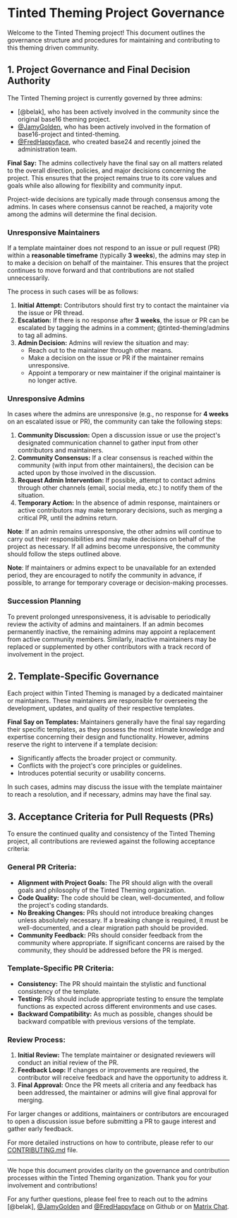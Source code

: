# Tinted Theming Project Governance

Welcome to the Tinted Theming project! This document outlines the
governance structure and procedures for maintaining and contributing to
this theming driven community.

## 1. Project Governance and Final Decision Authority

The Tinted Theming project is currently governed by three admins:

- [@belak], who has been actively involved in the community since the
  original base16 theming project.
- [@JamyGolden], who has been actively involved in the formation of
  base16-project and tinted-theming.
- [@FredHappyface], who created base24 and recently joined
  the administration team.

**Final Say:** The admins collectively have the final say on all
matters related to the overall direction, policies, and major decisions
concerning the project. This ensures that the project remains true to
its core values and goals while also allowing for flexibility and
community input.

Project-wide decisions are typically made through consensus among the
admins. In cases where consensus cannot be reached, a majority vote
among the admins will determine the final decision.

### Unresponsive Maintainers

If a template maintainer does not respond to an issue or pull request
(PR) within a **reasonable timeframe** (typically **3 weeks**), the
admins may step in to make a decision on behalf of the maintainer. This
ensures that the project continues to move forward and that
contributions are not stalled unnecessarily.

The process in such cases will be as follows:

1. **Initial Attempt:** Contributors should first try to contact the
   maintainer via the issue or PR thread.
2. **Escalation:** If there is no response after **3 weeks**, the issue
   or PR can be escalated by tagging the admins in a comment;
   @tinted-theming/admins to tag all admins.
3. **Admin Decision:** Admins will review the situation and may:
   - Reach out to the maintainer through other means.
   - Make a decision on the issue or PR if the maintainer remains
     unresponsive.
   - Appoint a temporary or new maintainer if the original maintainer is
     no longer active.

### Unresponsive Admins

In cases where the admins are unresponsive (e.g., no response for **4
weeks** on an escalated issue or PR), the community can take the
following steps:

1. **Community Discussion:** Open a discussion issue or use the
   project's designated communication channel to gather input from other
   contributors and maintainers.
2. **Community Consensus:** If a clear consensus is reached within the
   community (with input from other maintainers), the decision can be
   acted upon by those involved in the discussion.
3. **Request Admin Intervention:** If possible, attempt to contact
   admins through other channels (email, social media, etc.) to notify
   them of the situation.
4. **Temporary Action:** In the absence of admin response, maintainers
   or active contributors may make temporary decisions, such as merging
   a critical PR, until the admins return.

**Note**: If an admin remains unresponsive, the other admins will
continue to carry out their responsibilities and may make decisions on
behalf of the project as necessary. If all admins become unresponsive,
the community should follow the steps outlined above.

**Note**: If maintainers or admins expect to be unavailable for an
extended period, they are encouraged to notify the community in advance,
if possible, to arrange for temporary coverage or decision-making
processes.

### Succession Planning

To prevent prolonged unresponsiveness, it is advisable to periodically
review the activity of admins and maintainers. If an admin becomes
permanently inactive, the remaining admins may appoint a replacement
from active community members. Similarly, inactive maintainers may be
replaced or supplemented by other contributors with a track record of
involvement in the project.

## 2. Template-Specific Governance

Each project within Tinted Theming is managed by a dedicated maintainer
or maintainers. These maintainers are responsible for overseeing the
development, updates, and quality of their respective templates.

**Final Say on Templates:** Maintainers generally have the final say
regarding their specific templates, as they possess the most intimate
knowledge and expertise concerning their design and functionality.
However, admins reserve the right to intervene if a template decision:

- Significantly affects the broader project or community.
- Conflicts with the project's core principles or guidelines.
- Introduces potential security or usability concerns.

In such cases, admins may discuss the issue with the template maintainer
to reach a resolution, and if necessary, admins may have the final say.

## 3. Acceptance Criteria for Pull Requests (PRs)

To ensure the continued quality and consistency of the Tinted Theming
project, all contributions are reviewed against the following acceptance
criteria:

### General PR Criteria:
- **Alignment with Project Goals:** The PR should align with the overall
  goals and philosophy of the Tinted Theming organization.
- **Code Quality:** The code should be clean, well-documented, and
  follow the project's coding standards.
- **No Breaking Changes:** PRs should not introduce breaking changes
  unless absolutely necessary. If a breaking change is required, it must
  be well-documented, and a clear migration path should be provided.
- **Community Feedback:** PRs should consider feedback from the
  community where appropriate. If significant concerns are raised by the
  community, they should be addressed before the PR is merged.

### Template-Specific PR Criteria:
- **Consistency:** The PR should maintain the stylistic and functional
  consistency of the template.
- **Testing:** PRs should include appropriate testing to ensure the
  template functions as expected across different environments and use
  cases.
- **Backward Compatibility:** As much as possible, changes should be
  backward compatible with previous versions of the template.

### Review Process:
1. **Initial Review:** The template maintainer or designated reviewers
   will conduct an initial review of the PR.
2. **Feedback Loop:** If changes or improvements are required, the
   contributor will receive feedback and have the opportunity to address
   it.
3. **Final Approval:** Once the PR meets all criteria and any feedback
   has been addressed, the maintainer or admins will give final approval
   for merging.

For larger changes or additions, maintainers or contributors are
encouraged to open a discussion issue before submitting a PR to gauge
interest and gather early feedback.

For more detailed instructions on how to contribute, please refer to our
[CONTRIBUTING.md] file.

---

We hope this document provides clarity on the governance and
contribution processes within the Tinted Theming organization. Thank you
for your involvement and contributions!

For any further questions, please feel free to reach out to the admins
[@belak], [@JamyGolden] and [@FredHappyface] on Github or on [Matrix
Chat].

[@balek]: https://github.com/balek
[@JamyGolden]: https://github.com/JamyGolden
[@FredHappyface]: https://github.com/FredHappyface
[CONTRIBUTING.md]: ./CONTRIBUTING.md
[Matrix Chat]: https://matrix.to/#/#tinted-theming:matrix.org

